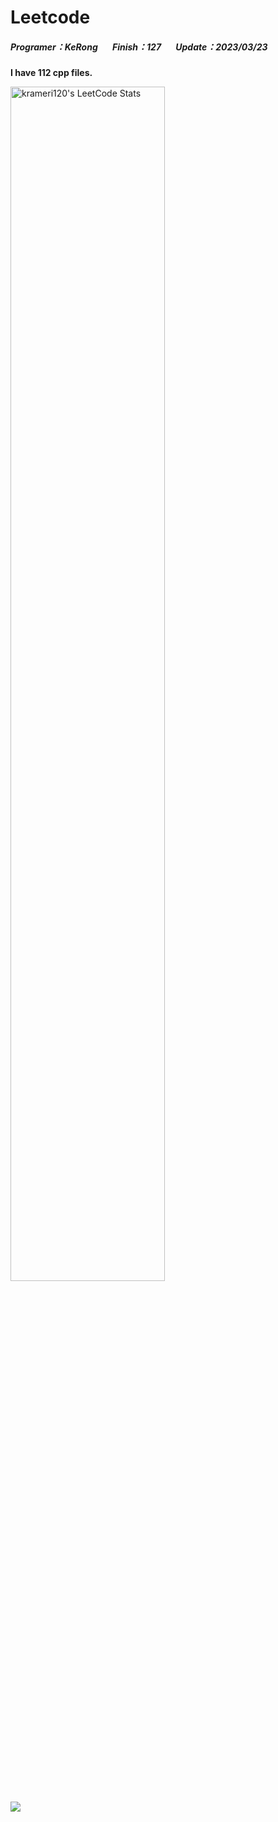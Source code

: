 # Leetcode
##### Programer：KeRong &nbsp;&nbsp;&nbsp;&nbsp;&nbsp;&nbsp;Finish：127 &nbsp;&nbsp;&nbsp;&nbsp;&nbsp;&nbsp;Update：2023/03/23

<!--  UPDATE_README:START -->
**I have 112 cpp files.**
<!-- UPDATE_README:END -->

<img src="https://stats.justsong.cn/api/leetcode/?username=krameri120&theme=jolly&hide_border=true" alt="krameri120's LeetCode Stats" width="70%" /> 

![](https://i.imgur.com/kApUvvh.gif)
